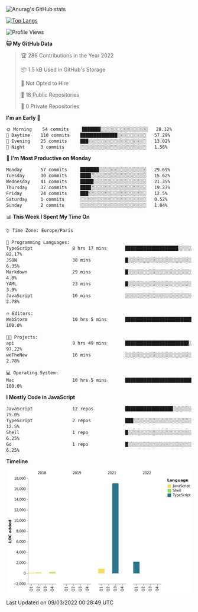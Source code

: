 ![Anurag's GitHub stats](https://github-readme-stats.vercel.app/api?username=sufiane&theme=dark&show_icons=true&count_private=true)


[![Top Langs](https://github-readme-stats.vercel.app/api/top-langs/?username=sufiane&layout=compact)](https://github.com/anuraghazra/github-readme-stats)

<!--START_SECTION:waka-->
![Profile Views](http://img.shields.io/badge/Profile%20Views-0-blue)

**🐱 My GitHub Data** 

> 🏆 286 Contributions in the Year 2022
 > 
> 📦 1.5 kB Used in GitHub's Storage 
 > 
> 🚫 Not Opted to Hire
 > 
> 📜 18 Public Repositories 
 > 
> 🔑 0 Private Repositories  
 > 
**I'm an Early 🐤** 

```text
🌞 Morning    54 commits     ███████░░░░░░░░░░░░░░░░░░   28.12% 
🌆 Daytime    110 commits    ██████████████░░░░░░░░░░░   57.29% 
🌃 Evening    25 commits     ███░░░░░░░░░░░░░░░░░░░░░░   13.02% 
🌙 Night      3 commits      ░░░░░░░░░░░░░░░░░░░░░░░░░   1.56%

```
📅 **I'm Most Productive on Monday** 

```text
Monday       57 commits     ███████░░░░░░░░░░░░░░░░░░   29.69% 
Tuesday      30 commits     ████░░░░░░░░░░░░░░░░░░░░░   15.62% 
Wednesday    41 commits     █████░░░░░░░░░░░░░░░░░░░░   21.35% 
Thursday     37 commits     ████░░░░░░░░░░░░░░░░░░░░░   19.27% 
Friday       24 commits     ███░░░░░░░░░░░░░░░░░░░░░░   12.5% 
Saturday     1 commits      ░░░░░░░░░░░░░░░░░░░░░░░░░   0.52% 
Sunday       2 commits      ░░░░░░░░░░░░░░░░░░░░░░░░░   1.04%

```


📊 **This Week I Spent My Time On** 

```text
⌚︎ Time Zone: Europe/Paris

💬 Programming Languages: 
TypeScript               8 hrs 17 mins       ████████████████████░░░░░   82.17% 
JSON                     38 mins             █░░░░░░░░░░░░░░░░░░░░░░░░   6.35% 
Markdown                 29 mins             █░░░░░░░░░░░░░░░░░░░░░░░░   4.8% 
YAML                     23 mins             █░░░░░░░░░░░░░░░░░░░░░░░░   3.9% 
JavaScript               16 mins             ░░░░░░░░░░░░░░░░░░░░░░░░░   2.78%

🔥 Editors: 
WebStorm                 10 hrs 5 mins       █████████████████████████   100.0%

🐱‍💻 Projects: 
api                      9 hrs 49 mins       ████████████████████████░   97.22% 
weTheNew                 16 mins             ░░░░░░░░░░░░░░░░░░░░░░░░░   2.78%

💻 Operating System: 
Mac                      10 hrs 5 mins       █████████████████████████   100.0%

```

**I Mostly Code in JavaScript** 

```text
JavaScript               12 repos            ██████████████████░░░░░░░   75.0% 
TypeScript               2 repos             ███░░░░░░░░░░░░░░░░░░░░░░   12.5% 
Shell                    1 repo              █░░░░░░░░░░░░░░░░░░░░░░░░   6.25% 
Go                       1 repo              █░░░░░░░░░░░░░░░░░░░░░░░░   6.25%

```


**Timeline**

![Chart not found](https://raw.githubusercontent.com/Sufiane/Sufiane/main/charts/bar_graph.png) 


 Last Updated on 09/03/2022 00:28:49 UTC
<!--END_SECTION:waka-->


<!--
**Sufiane/sufiane** is a ✨ _special_ ✨ repository because its `README.md` (this file) appears on your GitHub profile.

Here are some ideas to get you started:

- 🔭 I’m currently working on ...
- 🌱 I’m currently learning ...
- 👯 I’m looking to collaborate on ...
- 🤔 I’m looking for help with ...
- 💬 Ask me about ...
- 📫 How to reach me: ...
- 😄 Pronouns: ...
- ⚡ Fun fact: ...
-->
